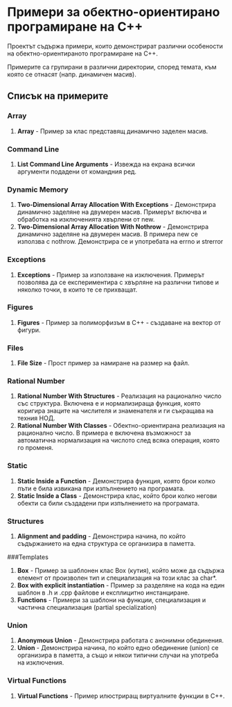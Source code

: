 Примери за обектно-ориентирано програмиране на C++
===================================

Проектът съдържа примери, които демонстрират различни особености на
обектно-ориентираното програмиране на C++.

Примерите са групирани в различни директории, според
темата, към която се отнасят (напр. динамичен масив).

Списък на примерите
--------------------

### Array
1. **Array** - Пример за клас представящ динамично заделен масив.

### Command Line
1. **List Command Line Arguments** - Извежда на екрана всички аргументи подадени от командния ред.

### Dynamic Memory
1. **Two-Dimensional Array Allocation With Exceptions** - Демонстрира динамично заделяне на двумерен масив. Примерът включва и обработка на изключенията хвърлени от new.
2. **Two-Dimensional Array Allocation With Nothrow** - Демонстрира динамично заделяне на двумерен масив. В примера new се използва с nothrow. Демонстрира се и употребата на errno и strerror

### Exceptions
1. **Exceptions** - Пример за използване на изключения. Примерът позволява да се експериментира с хвърляне на различни типове и няколко точки, в които те се прихващат.

### Figures
1. **Figures** - Пример за полиморфизъм в C++ - създаване на вектор от фигури.

### Files
1. **File Size** - Прост пример за намиране на размер на файл.

### Rational Number
1. **Rational Number With Structures** - Реализация на рационално число със структура. Включена е и нормализираща функция, която коригира знаците на числителя и знаменателя и ги съкращава на техния НОД.
2. **Rational Number With Classes** - Обектно-ориентирана реализация на рационално число. В примера е включена възможност за автоматична нормализация на числото след всяка операция, която го променя.

### Static
1. **Static Inside a Function** - Демонстрира функция, която брои колко пъти е била извикана при изпълнението на програмата.
2. **Static Inside a Class** - Демонстрира клас, който брои колко негови обекти са били създадени при изпълнението на програмата.

### Structures
1. **Alignment and padding** - Демонстрира начина, по който съдържанието на една структура се организира в паметта.

###Templates
1. **Box** - Пример за шаблонен клас Box (кутия), който може да съдържа елемент от произволен тип и специализация на този клас за char*.
2. **Box with explicit instantiation** - Пример за разделяне на кода на един шаблон в .h и .cpp файлове и експлицитно инстанциране.
3. **Functions** - Примери за шаблони на функции, специализация и частична специализация (partial specialization)

### Union
1. **Anonymous Union** - Демонстрира работата с анонимни обединения.
2. **Union** - Демонстрира начина, по който едно обединение (union) се организира в паметта, а също и някои типични случаи на употреба на изключения.

### Virtual Functions
1. **Virtual Functions** - Пример илюстриращ виртуалните функции в C++.